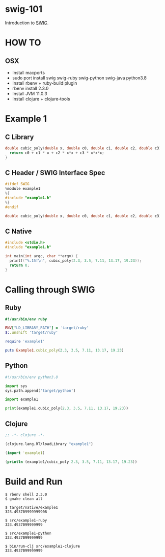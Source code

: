 # swig-101

Introduction to [SWIG](http://www.swig.org/).

# HOW TO

## OSX

* Install macports
* sudo port install swig swig-ruby swig-python swig-java python3.8
* Install rbenv + ruby-build plugin
* rbenv install 2.3.0
* Install JVM 11.0.3
* Install clojure + clojure-tools

# Example 1

## C Library

``` C
double cubic_poly(double x, double c0, double c1, double c2, double c3) {
  return c0 + c1 * x + c2 * x*x + c3 * x*x*x;
}
```

## C Header / SWIG Interface Spec

``` C
#ifdef SWIG
%module example1
%{
#include "example1.h"
%}
#endif

double cubic_poly(double x, double c0, double c1, double c2, double c3);
```

## C Native

``` C
#include <stdio.h>
#include "example1.h"

int main(int argc, char **argv) {
  printf("%.15f\n", cubic_poly(2.3, 3.5, 7.11, 13.17, 19.23));
  return 0;
}
```

# Calling through SWIG

## Ruby

``` Ruby
#!/usr/bin/env ruby

ENV["LD_LIBRARY_PATH"] = 'target/ruby'
$:.unshift 'target/ruby'

require 'example1'

puts Example1.cubic_poly(2.3, 3.5, 7.11, 13.17, 19.23)
```

## Python

``` Python
#!/usr/bin/env python3.8

import sys
sys.path.append('target/python')

import example1

print(example1.cubic_poly(2.3, 3.5, 7.11, 13.17, 19.23))
```

## Clojure

``` Clojure
;; -*- clojure -*-

(clojure.lang.RT/loadLibrary "example1")

(import 'example1)

(println (example1/cubic_poly 2.3, 3.5, 7.11, 13.17, 19.23))
```

# Build and Run

```
$ rbenv shell 2.3.0
$ gmake clean all

$ target/native/example1
323.493709999999908

$ src/example1-ruby
323.4937099999999

$ src/example1-python
323.4937099999999

$ bin/run-clj src/example1-clojure
323.4937099999999
```
